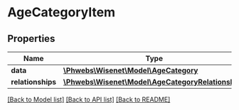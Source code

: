 # AgeCategoryItem

## Properties
Name | Type | Description | Notes
------------ | ------------- | ------------- | -------------
**data** | [**\Phwebs\Wisenet\Model\AgeCategory**](AgeCategory.md) |  | [optional] 
**relationships** | [**\Phwebs\Wisenet\Model\AgeCategoryRelationships**](AgeCategoryRelationships.md) |  | [optional] 

[[Back to Model list]](../../README.md#documentation-for-models) [[Back to API list]](../../README.md#documentation-for-api-endpoints) [[Back to README]](../../README.md)

